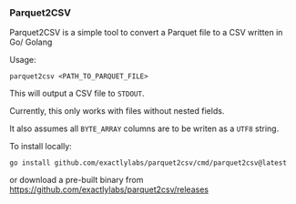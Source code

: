 ### Parquet2CSV

Parquet2CSV is a simple tool to convert a Parquet file to a CSV written in Go/ Golang

Usage:

    parquet2csv <PATH_TO_PARQUET_FILE>

This will output a CSV file to `STDOUT`.

Currently, this only works with files without nested fields.

It also assumes all `BYTE_ARRAY` columns are to be writen as a `UTF8` string.

To install locally:

    go install github.com/exactlylabs/parquet2csv/cmd/parquet2csv@latest

or download a pre-built binary from https://github.com/exactlylabs/parquet2csv/releases

